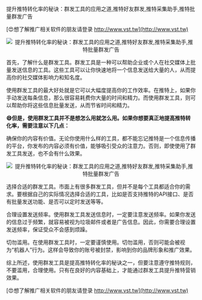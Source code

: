 提升推特转化率的秘诀：群发工具的应用之道,推特好友群发,推特采集助手,推特批量群发广告

[😍想了解推广相关软件的朋友请登录 http://www.vst.tw](http://www.vst.tw)

 <center><img src="https://vst.tw/MP4/tuiguang/png/3.png" alt="提升推特转化率的秘诀：群发工具的应用之道,推特好友群发,推特采集助手,推特批量群发广告"></center>

首先，了解什么是群发工具。群发工具是一种可以帮助企业或个人在社交媒体上批量发送信息的工具。这些工具可以让你快速地将一个信息发送给大量的人，从而提高你的社交媒体影响力和知名度。

使用群发工具的最大好处就是它可以大幅度提高你的工作效率。在推特上，如果你手动发送每条信息，那么很容易耗费你大量的时间和精力。而使用群发工具，则可以帮助你将这些信息批量发送，从而节省时间和精力。

**😄但是，使用群发工具并不是想怎么用就怎么用。如果你想要真正地提高推特转化率，需要注意以下几点：**

确保你的内容有价值。无论你使用什么样的工具，都不能忘记推特是一个信息传播的平台，你发布的内容必须有价值，能够吸引受众的注意力。否则，即使使用了群发工具发送，也不会有什么效果。

 <center><img src="https://vst.tw/MP4/tuiguang/png/7.png" alt="提升推特转化率的秘诀：群发工具的应用之道,推特好友群发,推特采集助手,推特批量群发广告"></center>

选择合适的群发工具。市面上有很多群发工具，但并不是每个工具都适合你的需求。要根据自己的实际情况选择合适的工具，比如是否支持推特的API接口、是否有批量发送功能、是否可以定时发送等等。

合理设置发送频率。使用群发工具发送信息时，一定要注意发送频率。如果你发送的信息过于频繁，就容易被视为垃圾邮件或者是广告信息。因此，你需要合理设置发送频率，保证受众不会感到烦躁。

切勿滥用。在使用群发工具时，一定要谨慎使用。切勿滥用，否则可能会被视为“机器人”行为。这样会导致你的账号被封禁，影响到你的品牌形象和推广效果。

综上所述，使用群发工具是提高推特转化率的秘诀之一，但要注意遵守推特规则，不要滥用，合理使用。只有在良好的内容基础上，才能通过群发工具提升推特营销效果。

[😍想了解推广相关软件的朋友请登录 http://www.vst.tw](http://www.vst.tw)



